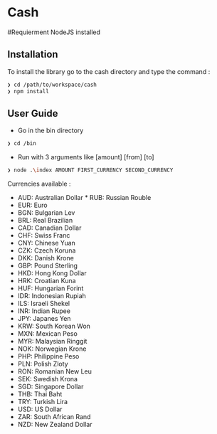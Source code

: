 ﻿# Cash

#Requierment
NodeJS installed

Installation
---

To install the library go to the cash directory and type the command : 

```sh
❯ cd /path/to/workspace/cash
❯ npm install
```

User Guide
---

* Go in the bin directory
```sh
❯ cd /bin
```
* Run with 3 arguments like [amount] [from] [to]
```sh
❯ node .\index AMOUNT FIRST_CURRENCY SECOND_CURRENCY
```

Currencies available :

* AUD: Australian Dollar * RUB: Russian Rouble
* EUR: Euro
* BGN: Bulgarian Lev
* BRL: Real Brazilian
* CAD: Canadian Dollar
* CHF: Swiss Franc
* CNY: Chinese Yuan
* CZK: Czech Koruna
* DKK: Danish Krone
* GBP: Pound Sterling
* HKD: Hong Kong Dollar
* HRK: Croatian Kuna
* HUF: Hungarian Forint
* IDR: Indonesian Rupiah
* ILS: Israeli Shekel
* INR: Indian Rupee
* JPY: Japanes Yen
* KRW: South Korean Won
* MXN: Mexican Peso
* MYR: Malaysian Ringgit
* NOK: Norwegian Krone
* PHP: Philippine Peso
* PLN: Polish Zloty
* RON: Romanian New Leu
* SEK: Swedish Krona
* SGD: Singapore Dollar
* THB: Thai Baht
* TRY: Turkish Lira
* USD: US Dollar
* ZAR: South African Rand
* NZD: New Zealand Dollar




